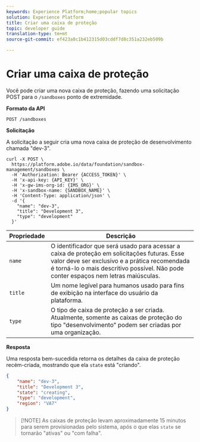 ```yaml
---
keywords: Experience Platform;home;popular topics
solution: Experience Platform
title: Criar uma caixa de proteção
topic: developer guide
translation-type: tm+mt
source-git-commit: ef423a8c1b412315d03cddf7d8c351a232eb509b

---
```



# Criar uma caixa de proteção

Você pode criar uma nova caixa de proteção, fazendo uma solicitação POST para o `/sandboxes` ponto de extremidade.

**Formato da API**

```http
POST /sandboxes
```

**Solicitação**

A solicitação a seguir cria uma nova caixa de proteção de desenvolvimento chamada &quot;dev-3&quot;.

```shell
curl -X POST \
  https://platform.adobe.io/data/foundation/sandbox-management/sandboxes \
  -H 'Authorization: Bearer {ACCESS_TOKEN}' \
  -H 'x-api-key: {API_KEY}' \
  -H 'x-gw-ims-org-id: {IMS_ORG}' \
  -H 'x-sandbox-name: {SANDBOX_NAME}' \
  -H 'Content-Type: application/json' \
  -d '{
    "name": "dev-3",
    "title": "Development 3",
    "type": "development"
  }'
```

| Propriedade | Descrição |
| --- | --- |
| `name` | O identificador que será usado para acessar a caixa de proteção em solicitações futuras. Esse valor deve ser exclusivo e a prática recomendada é torná-lo o mais descritivo possível. Não pode conter espaços nem letras maiúsculas. |
| `title` | Um nome legível para humanos usado para fins de exibição na interface do usuário da plataforma. |
| `type` | O tipo de caixa de proteção a ser criada. Atualmente, somente as caixas de proteção do tipo &quot;desenvolvimento&quot; podem ser criadas por uma organização. |

**Resposta**

Uma resposta bem-sucedida retorna os detalhes da caixa de proteção recém-criada, mostrando que ela `state` está &quot;criando&quot;.

```json
{
    "name": "dev-3",
    "title": "Development 3",
    "state": "creating",
    "type": "development",
    "region": "VA7"
}
```

>[!NOTE] As caixas de proteção levam aproximadamente 15 minutos para serem provisionadas pelo sistema, após o que elas `state` se tornarão &quot;ativas&quot; ou &quot;com falha&quot;.

